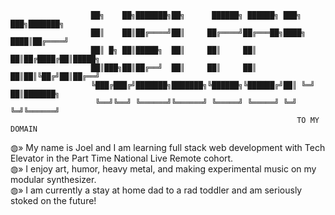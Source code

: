                       ██╗    ██╗███████╗██╗      ██████╗ ██████╗ ███╗   ███╗███████╗
                      ██║    ██║██╔════╝██║     ██╔════╝██╔═══██╗████╗ ████║██╔════╝
                      ██║ █╗ ██║█████╗  ██║     ██║     ██║   ██║██╔████╔██║█████╗ 
                      ██║███╗██║██╔══╝  ██║     ██║     ██║   ██║██║╚██╔╝██║██╔══╝ 
                      ╚███╔███╔╝███████╗███████╗╚██████╗╚██████╔╝██║ ╚═╝ ██║███████╗
                       ╚══╝╚══╝ ╚══════╝╚══════╝ ╚═════╝ ╚═════╝ ╚═╝     ╚═╝╚══════╝
                                                                    TO MY DOMAIN

◍» My name is Joel and I am learning full stack web development with Tech Elevator in the Part Time National Live Remote cohort.  
◍» I enjoy art, humor, heavy metal, and making experimental music on my modular synthesizer.                                      
◍» I am currently a stay at home dad to a rad toddler and am seriously stoked on the future!                                      
